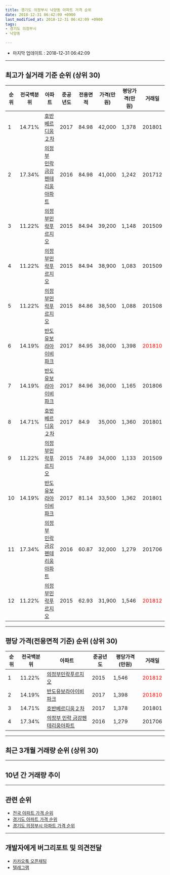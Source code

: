 ```yaml
---
title: 경기도 의정부시 낙양동 아파트 가격 순위
date: 2018-12-31 06:42:09 +0900
last_modified_at: 2018-12-31 06:42:09 +0900
tags:
- 경기도 의정부시
- 낙양동

---
```


* 마지막 업데이트 : 2018-12-31 06:42:09

---

## 최고가 실거래 기준 순위 (상위 30)


|순위|전국백분위|아파트|준공년도|전용면적|가격(만원)|평당가격(만원)|거래일|
|---|---|---|---|---|---|---|---|
|1|14.71%|[호반베르디움２차](https://search.naver.com/search.naver?query=%EA%B2%BD%EA%B8%B0%EB%8F%84+%EC%9D%98%EC%A0%95%EB%B6%80%EC%8B%9C+%EB%82%99%EC%96%91%EB%8F%99+%ED%98%B8%EB%B0%98%EB%B2%A0%EB%A5%B4%EB%94%94%EC%9B%80%EF%BC%92%EC%B0%A8)|2017|84.98|42,000|1,378|201801|
|2|17.34%|[의정부 민락 금강펜테리움아파트](https://search.naver.com/search.naver?query=%EA%B2%BD%EA%B8%B0%EB%8F%84+%EC%9D%98%EC%A0%95%EB%B6%80%EC%8B%9C+%EB%82%99%EC%96%91%EB%8F%99+%EC%9D%98%EC%A0%95%EB%B6%80+%EB%AF%BC%EB%9D%BD+%EA%B8%88%EA%B0%95%ED%8E%9C%ED%85%8C%EB%A6%AC%EC%9B%80%EC%95%84%ED%8C%8C%ED%8A%B8)|2016|84.98|41,000|1,242|201712|
|3|11.22%|[의정부민락푸르지오](https://search.naver.com/search.naver?query=%EA%B2%BD%EA%B8%B0%EB%8F%84+%EC%9D%98%EC%A0%95%EB%B6%80%EC%8B%9C+%EB%82%99%EC%96%91%EB%8F%99+%EC%9D%98%EC%A0%95%EB%B6%80%EB%AF%BC%EB%9D%BD%ED%91%B8%EB%A5%B4%EC%A7%80%EC%98%A4)|2015|84.94|39,200|1,148|201509|
|4|11.22%|[의정부민락푸르지오](https://search.naver.com/search.naver?query=%EA%B2%BD%EA%B8%B0%EB%8F%84+%EC%9D%98%EC%A0%95%EB%B6%80%EC%8B%9C+%EB%82%99%EC%96%91%EB%8F%99+%EC%9D%98%EC%A0%95%EB%B6%80%EB%AF%BC%EB%9D%BD%ED%91%B8%EB%A5%B4%EC%A7%80%EC%98%A4)|2015|84.94|38,900|1,083|201509|
|5|11.22%|[의정부민락푸르지오](https://search.naver.com/search.naver?query=%EA%B2%BD%EA%B8%B0%EB%8F%84+%EC%9D%98%EC%A0%95%EB%B6%80%EC%8B%9C+%EB%82%99%EC%96%91%EB%8F%99+%EC%9D%98%EC%A0%95%EB%B6%80%EB%AF%BC%EB%9D%BD%ED%91%B8%EB%A5%B4%EC%A7%80%EC%98%A4)|2015|84.86|38,500|1,088|201508|
|6|14.19%|[반도유보라아이비파크](https://search.naver.com/search.naver?query=%EA%B2%BD%EA%B8%B0%EB%8F%84+%EC%9D%98%EC%A0%95%EB%B6%80%EC%8B%9C+%EB%82%99%EC%96%91%EB%8F%99+%EB%B0%98%EB%8F%84%EC%9C%A0%EB%B3%B4%EB%9D%BC%EC%95%84%EC%9D%B4%EB%B9%84%ED%8C%8C%ED%81%AC)|2017|84.95|38,000|1,398|<span style="color:red">201810</span>|
|7|14.19%|[반도유보라아이비파크](https://search.naver.com/search.naver?query=%EA%B2%BD%EA%B8%B0%EB%8F%84+%EC%9D%98%EC%A0%95%EB%B6%80%EC%8B%9C+%EB%82%99%EC%96%91%EB%8F%99+%EB%B0%98%EB%8F%84%EC%9C%A0%EB%B3%B4%EB%9D%BC%EC%95%84%EC%9D%B4%EB%B9%84%ED%8C%8C%ED%81%AC)|2017|84.96|36,000|1,165|201806|
|8|14.71%|[호반베르디움２차](https://search.naver.com/search.naver?query=%EA%B2%BD%EA%B8%B0%EB%8F%84+%EC%9D%98%EC%A0%95%EB%B6%80%EC%8B%9C+%EB%82%99%EC%96%91%EB%8F%99+%ED%98%B8%EB%B0%98%EB%B2%A0%EB%A5%B4%EB%94%94%EC%9B%80%EF%BC%92%EC%B0%A8)|2017|84.9|35,000|1,360|201801|
|9|11.22%|[의정부민락푸르지오](https://search.naver.com/search.naver?query=%EA%B2%BD%EA%B8%B0%EB%8F%84+%EC%9D%98%EC%A0%95%EB%B6%80%EC%8B%9C+%EB%82%99%EC%96%91%EB%8F%99+%EC%9D%98%EC%A0%95%EB%B6%80%EB%AF%BC%EB%9D%BD%ED%91%B8%EB%A5%B4%EC%A7%80%EC%98%A4)|2015|74.89|34,000|1,133|201509|
|10|14.19%|[반도유보라아이비파크](https://search.naver.com/search.naver?query=%EA%B2%BD%EA%B8%B0%EB%8F%84+%EC%9D%98%EC%A0%95%EB%B6%80%EC%8B%9C+%EB%82%99%EC%96%91%EB%8F%99+%EB%B0%98%EB%8F%84%EC%9C%A0%EB%B3%B4%EB%9D%BC%EC%95%84%EC%9D%B4%EB%B9%84%ED%8C%8C%ED%81%AC)|2017|81.14|33,500|1,362|201801|
|11|17.34%|[의정부 민락 금강펜테리움아파트](https://search.naver.com/search.naver?query=%EA%B2%BD%EA%B8%B0%EB%8F%84+%EC%9D%98%EC%A0%95%EB%B6%80%EC%8B%9C+%EB%82%99%EC%96%91%EB%8F%99+%EC%9D%98%EC%A0%95%EB%B6%80+%EB%AF%BC%EB%9D%BD+%EA%B8%88%EA%B0%95%ED%8E%9C%ED%85%8C%EB%A6%AC%EC%9B%80%EC%95%84%ED%8C%8C%ED%8A%B8)|2016|60.87|32,000|1,279|201706|
|12|11.22%|[의정부민락푸르지오](https://search.naver.com/search.naver?query=%EA%B2%BD%EA%B8%B0%EB%8F%84+%EC%9D%98%EC%A0%95%EB%B6%80%EC%8B%9C+%EB%82%99%EC%96%91%EB%8F%99+%EC%9D%98%EC%A0%95%EB%B6%80%EB%AF%BC%EB%9D%BD%ED%91%B8%EB%A5%B4%EC%A7%80%EC%98%A4)|2015|62.93|31,900|1,546|<span style="color:red">201812</span>|


---

## 평당 가격(전용면적 기준) 순위 (상위 30)


|순위|전국백분위|아파트|준공년도|평당가격(만원)|거래일|
|---|---|---|---|---|---|
|1|11.22%|[의정부민락푸르지오](https://search.naver.com/search.naver?query=%EA%B2%BD%EA%B8%B0%EB%8F%84+%EC%9D%98%EC%A0%95%EB%B6%80%EC%8B%9C+%EB%82%99%EC%96%91%EB%8F%99+%EC%9D%98%EC%A0%95%EB%B6%80%EB%AF%BC%EB%9D%BD%ED%91%B8%EB%A5%B4%EC%A7%80%EC%98%A4)|2015|1,546|<span style="color:red">201812</span>|
|2|14.19%|[반도유보라아이비파크](https://search.naver.com/search.naver?query=%EA%B2%BD%EA%B8%B0%EB%8F%84+%EC%9D%98%EC%A0%95%EB%B6%80%EC%8B%9C+%EB%82%99%EC%96%91%EB%8F%99+%EB%B0%98%EB%8F%84%EC%9C%A0%EB%B3%B4%EB%9D%BC%EC%95%84%EC%9D%B4%EB%B9%84%ED%8C%8C%ED%81%AC)|2017|1,398|<span style="color:red">201810</span>|
|3|14.71%|[호반베르디움２차](https://search.naver.com/search.naver?query=%EA%B2%BD%EA%B8%B0%EB%8F%84+%EC%9D%98%EC%A0%95%EB%B6%80%EC%8B%9C+%EB%82%99%EC%96%91%EB%8F%99+%ED%98%B8%EB%B0%98%EB%B2%A0%EB%A5%B4%EB%94%94%EC%9B%80%EF%BC%92%EC%B0%A8)|2017|1,378|201801|
|4|17.34%|[의정부 민락 금강펜테리움아파트](https://search.naver.com/search.naver?query=%EA%B2%BD%EA%B8%B0%EB%8F%84+%EC%9D%98%EC%A0%95%EB%B6%80%EC%8B%9C+%EB%82%99%EC%96%91%EB%8F%99+%EC%9D%98%EC%A0%95%EB%B6%80+%EB%AF%BC%EB%9D%BD+%EA%B8%88%EA%B0%95%ED%8E%9C%ED%85%8C%EB%A6%AC%EC%9B%80%EC%95%84%ED%8C%8C%ED%8A%B8)|2016|1,279|201706|


---

## 최근 3개월 거래량 순위 (상위 30)


<div style="width:100%;">
    <canvas id="deal_count_ranking" height="250"></canvas>
</div>


<script>
new Chart(document.getElementById("deal_count_ranking"), {
    type: 'horizontalBar',
    data: {
        labels: ['의정부민락푸르지오', '의정부 민락 금강펜테리움아파트', '호반베르디움２차', '반도유보라아이비파크'],
        datasets: [{
            label: '실거래 수',
            data: [12, 4, 3, 3],
            borderColor: "rgba(255, 0, 128, 1)",
            backgroundColor: "rgba(255, 0, 128, 0.5)",
            fill: false,
        }]
    },
    options: {
        responsive: true,
        title: {
            display: true,
            text: '최근 3개월 거래량 순위'
        },
        tooltips: {
            mode: 'index',
            intersect: false,
            callbacks: {
                title: function(tooltipItems, data) {
                    return "실거래 수:";
                },
                label: function(tooltipItem, data) {
                    return data.labels[tooltipItem.index] + ": " + tooltipItem.xLabel;
                }
            }
        },
        hover: {
            mode: 'nearest',
            intersect: true
        },
        scales: {
            xAxes: [{
                display: true,
                scaleLabel: {
                    display: true,
                    labelString: '실거래 수'
                },
                ticks: {
                    suggestedMin: 0,
                }
            }],
            yAxes: [{
                display: true,
                ticks: {
                    autoSkip: false,
                    callback: function(value, index, values) {
                        if (value.length > 15)
                            return value.substr(0, 13) + "...";
                        else
                            return value;
                    }
                },
                scaleLabel: {
                    display: false,
                }
            }]
        }
    }
});

</script>


---

## 10년 간 거래량 추이


<div style="width:100%;">
    <canvas id="deal_progress" height="250"></canvas>
</div>

<script>
new Chart(document.getElementById("deal_progress"), {
    type: 'line',
    data: {
        labels: ['200812','200901','200902','200903','200904','200905','200906','200907','200908','200909','200910','200911','200912','201001','201002','201003','201004','201005','201006','201007','201008','201009','201010','201011','201012','201101','201102','201103','201104','201105','201106','201107','201108','201109','201110','201111','201112','201201','201202','201203','201204','201205','201206','201207','201208','201209','201210','201211','201212','201301','201302','201303','201304','201305','201306','201307','201308','201309','201310','201311','201312','201401','201402','201403','201404','201405','201406','201407','201408','201409','201410','201411','201412','201501','201502','201503','201504','201505','201506','201507','201508','201509','201510','201511','201512','201601','201602','201603','201604','201605','201606','201607','201608','201609','201610','201611','201612','201701','201702','201703','201704','201705','201706','201707','201708','201709','201710','201711','201712','201801','201802','201803','201804','201805','201806','201807','201808','201809','201810','201811','201812'],
        datasets: [{
            label: '실거래 수',
            pointRadius: 1,
            data: [0, 0, 0, 0, 0, 0, 0, 0, 0, 0, 0, 0, 0, 0, 0, 0, 0, 0, 0, 0, 0, 0, 0, 0, 0, 0, 0, 0, 0, 0, 0, 0, 0, 0, 0, 0, 0, 0, 0, 0, 0, 0, 0, 0, 0, 0, 0, 0, 0, 0, 0, 0, 0, 0, 0, 0, 0, 0, 0, 0, 0, 0, 0, 0, 0, 0, 0, 0, 0, 0, 0, 0, 0, 0, 0, 0, 0, 0, 0, 0, 1, 6, 2, 1, 2, 2, 1, 2, 0, 5, 2, 2, 3, 2, 6, 0, 3, 1, 2, 3, 1, 2, 5, 2, 3, 5, 4, 3, 10, 12, 10, 14, 12, 7, 6, 8, 7, 11, 9, 9, 4],
            borderColor: "rgba(255, 201, 14, 1)",
            backgroundColor: "rgba(255, 201, 14, 0.5)",
            fill: true,
        }]
    },
    options: {
        responsive: true,
        title: {
            display: true,
            text: '10년간 거래량 추이'
        },
        tooltips: {
            mode: 'index',
            intersect: false,
        },
        hover: {
            mode: 'nearest',
            intersect: true
        },
        scales: {
            xAxes: [{
                display: true,
                scaleLabel: {
                    display: true,
                    labelString: '년/월'
                }
            }],
            yAxes: [{
                display: true,
                ticks: {
                    suggestedMin: 0,
                },
                scaleLabel: {
                    display: true,
                    labelString: '실거래 수'
                }
            }]
        }
    }
});

</script>


---

## 관련 순위

- [전국 아파트 가격 순위](https://inasie.github.io/apt-ranking/전국)
- [경기도 아파트 가격 순위](https://inasie.github.io/apt-ranking/경기도)
- [경기도 의정부시 아파트 가격 순위](https://inasie.github.io/apt-ranking/경기도-의정부시)


---

## 개발자에게 버그리포트 및 의견전달

- [카카오톡 오픈채팅](https://open.kakao.com/o/gLJUAP4)
- [텔레그램](https://t.me/inasie)

